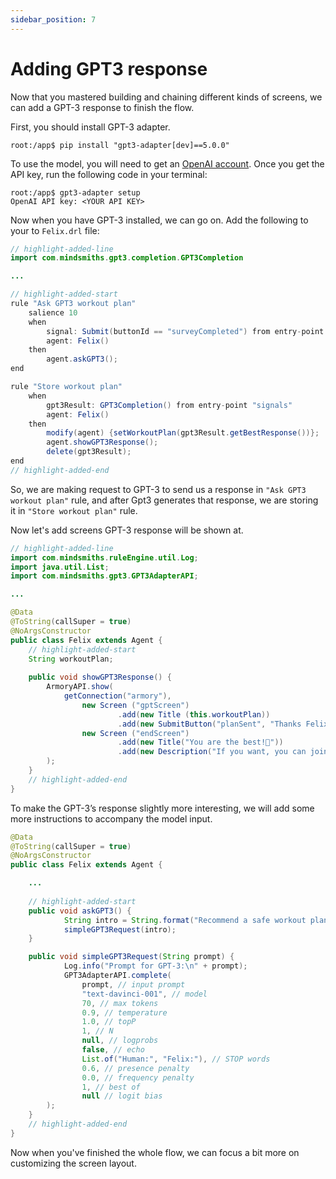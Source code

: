 ```yaml
---
sidebar_position: 7
---
```


# Adding GPT3 response

Now that you mastered building and chaining different kinds of screens, we can add a GPT-3 response to finish the flow.

First, you should install GPT-3 adapter. 

```console
root:/app$ pip install "gpt3-adapter[dev]==5.0.0"
```

To use the model, you will need to get an [OpenAI account](https://beta.openai.com/account/api-keys). Once you get the API key, run the following code in your terminal:

```console
root:/app$ gpt3-adapter setup
OpenAI API key: <YOUR API KEY>
```

Now when you have GPT-3 installed, we can go on. Add the following to your to `Felix.drl` file:

```java titile="rules/felix/Felix.drl"
// highlight-added-line
import com.mindsmiths.gpt3.completion.GPT3Completion

...

// highlight-added-start
rule "Ask GPT3 workout plan"
    salience 10
    when
        signal: Submit(buttonId == "surveyCompleted") from entry-point "signals"
        agent: Felix()
    then
        agent.askGPT3();
end

rule "Store workout plan"
    when
        gpt3Result: GPT3Completion() from entry-point "signals"
        agent: Felix()
    then
        modify(agent) {setWorkoutPlan(gpt3Result.getBestResponse())};
        agent.showGPT3Response();
        delete(gpt3Result);
end
// highlight-added-end
```

So, we are making request to GPT-3 to send us a response in `"Ask GPT3 workout plan"` rule, and after Gpt3 generates that response, we are storing it in `"Store workout plan"` rule.

Now let's add screens GPT-3 response will be shown at.


```java title="java/agents/Felix.java"
// highlight-added-line
import com.mindsmiths.ruleEngine.util.Log;
import java.util.List;
import com.mindsmiths.gpt3.GPT3AdapterAPI;

...

@Data
@ToString(callSuper = true)
@NoArgsConstructor
public class Felix extends Agent {
    // highlight-added-start
    String workoutPlan;
    
    public void showGPT3Response() {
        ArmoryAPI.show(
            getConnection("armory"),
                new Screen ("gptScreen")
                        .add(new Title (this.workoutPlan))
                        .add(new SubmitButton("planSent", "Thanks Felix!", "endScreen")),
                new Screen ("endScreen")
                        .add(new Title("You are the best!💜"))
                        .add(new Description("If you want, you can join our workout group on Discord!"))
        );
    }
    // highlight-added-end
}
```
To make the GPT-3’s response slightly more interesting, we will add some more instructions to accompany the model input.

```java title="java/agents/Felix.java"
@Data
@ToString(callSuper = true)
@NoArgsConstructor
public class Felix extends Agent {

    ...
    
    // highlight-added-start
    public void askGPT3() {
            String intro = String.format("Recommend a safe workout plan to someone who is %s kg and %s cm tall, write an advice in the second-person perspective \n", weight, height);
            simpleGPT3Request(intro);
    }

    public void simpleGPT3Request(String prompt) {
            Log.info("Prompt for GPT-3:\n" + prompt);
            GPT3AdapterAPI.complete(
                prompt, // input prompt
                "text-davinci-001", // model
                70, // max tokens
                0.9, // temperature
                1.0, // topP
                1, // N
                null, // logprobs
                false, // echo
                List.of("Human:", "Felix:"), // STOP words
                0.6, // presence penalty
                0.0, // frequency penalty
                1, // best of
                null // logit bias
        );
    }
    // highlight-added-end
}
```

Now when you've finished the whole flow, we can focus a bit more on customizing the screen layout.